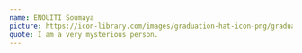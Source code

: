 ```yaml
---
name: ENOUITI Soumaya
picture: https://icon-library.com/images/graduation-hat-icon-png/graduation-hat-icon-png-29.jpg
quote: I am a very mysterious person.
---
```

